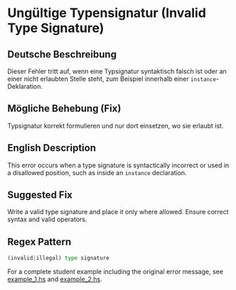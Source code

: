 # Ungültige Typensignatur (Invalid Type Signature)

## Deutsche Beschreibung
Dieser Fehler tritt auf, wenn eine Typsignatur syntaktisch falsch ist oder an einer nicht erlaubten Stelle steht, zum Beispiel innerhalb einer `instance`-Deklaration.

## Mögliche Behebung (Fix)
Typsignatur korrekt formulieren und nur dort einsetzen, wo sie erlaubt ist.

## English Description
This error occurs when a type signature is syntactically incorrect or used in a disallowed position, such as inside an `instance` declaration.

## Suggested Fix
Write a valid type signature and place it only where allowed. Ensure correct syntax and valid operators.


## Regex Pattern
```python
(invalid|illegal) type signature
```

For a complete student example including the original error message, see [example_1.hs](./example_1.hs) and [example_2.hs](./example_2.hs).
